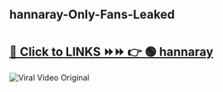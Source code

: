 
 ## hannaray-Only-Fans-Leaked

# <h2><a href="https://clipsfans.com/hannaray&ref=git">🔗 Click to LINKS ⏩⏩ 👉 🟢 hannaray </a></h2>

<a href="https://clipsfans.com/hannaray&ref=git" rel="nofollow" data-target="animated-image.originalLink"><img src="https://i.ibb.co.com/xMMVF88/686577567.gif" alt="Viral Video Original" style="max-width: 100%; display: inline-block;" data-target="animated-image.originalImage"></a>

